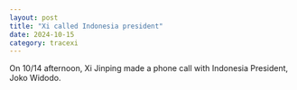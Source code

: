 ```yaml
---
layout: post
title: "Xi called Indonesia president"
date: 2024-10-15
category: tracexi
---
```


On 10/14 afternoon, Xi Jinping made a phone call with Indonesia President, Joko Widodo.
